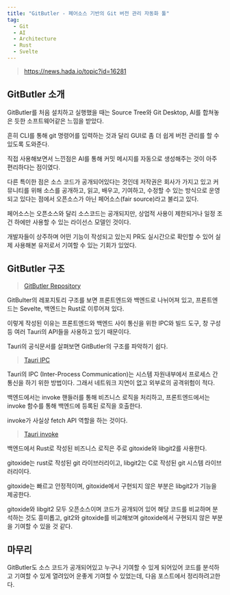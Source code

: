 ```yaml
---
title: "GitButler - 페어소스 기반의 Git 버전 관리 자동화 툴"
tag:
  - Git
  - AI
  - Architecture
  - Rust
  - Svelte
---
```


> https://news.hada.io/topic?id=16281

## GitButler 소개

GitButler를 처음 설치하고 실행했을 때는 Source Tree와 Git Desktop, AI를 합쳐놓은 듯한 소프트웨어같은 느낌을 받았다.

흔히 CLI를 통해 git 명령어를 입력하는 것과 달리 GUI로 좀 더 쉽게 버전 관리를 할 수 있도록 도와준다.

직접 사용해보면서 느낀점은 AI를 통해 커밋 메시지를 자동으로 생성해주는 것이 아주 편리하다는 점이였다.

<!-- end -->

다른 특이한 점은 소스 코드가 공개되어있다는 것인데 저작권은 회사가 가지고 있고 커뮤니티를 위해 소스를 공개하고, 읽고, 배우고, 기여하고, 수정할 수 있는 방식으로 운영되고 있다는 점에서 오픈소스가 아닌 페어소스(fair source)라고 불리고 있다.

페어소스는 오픈소스와 달리 소스코드는 공개되지만, 상업적 사용이 제한되거나 일정 조건 하에만 사용할 수 있는 라이선스 모델인 것이다.

개발자들이 상주하며 어떤 기능이 작성되고 있는지 PR도 실시간으로 확인할 수 있어
실제 사용해본 유저로서 기여할 수 있는 기회가 있었다.

## GitButler 구조

> [GitButler Repository](https://github.com/gitbutlerapp/gitbutler)

GitBulter의 레포지토리 구조를 보면 프론트엔드와 백엔드로 나뉘어져 있고,
프론트엔드는 Sevelte, 백엔드는 Rust로 이루어져 있다.

이렇게 작성된 이유는 프론트엔드와 백엔드 사이 통신을 위한 IPC와 빌드 도구, 창 구성 등 여러 Tauri의 API들을 사용하고 있기 때문이다.

Tauri의 공식문서를 살펴보면 GitButler의 구조를 파악하기 쉽다.

> [Tauri IPC](https://v2.tauri.app/concept/inter-process-communication/)

Tauri의 IPC (Inter-Process Communication)는 시스템 자원내부에서 프로세스 간 통신을 하기 위한 방법이다. 그래서 네트워크 지연이 없고 외부로의 공격위험이 적다.

백엔드에서는 invoke 핸들러를 통해 비즈니스 로직을 처리하고, 프론트엔드에서는 invoke 함수를 통해 백엔드에 등록된 로직을 호출한다.

invoke가 사실상 fetch API 역할을 하는 것이다.

> [Tauri invoke](https://v2.tauri.app/develop/calling-rust/)

백엔드에서 Rust로 작성된 비즈니스 로직은 주로 gitoxide와 libgit2를 사용한다.

gitoxide는 rust로 작성된 git 라이브러리이고, libgit2는 C로 작성된 git 시스템 라이브러리이다.

gitoxide는 빠르고 안정적이며, gitoxide에서 구현되지 않은 부분은 libgit2가 기능을 제공한다.

gitoxide와 libgit2 모두 오픈소스이며 코드가 공개되어 있어 해당 코드를 비교하며 분석하는 것도 흥미롭고, git2와 gitoxide를 비교해보며 gitoxide에서 구현되지 않은 부분을 기여할 수 있을 것 같다.

## 마무리

GitButler도 소스 코드가 공개되어있고 누구나 기여할 수 있게 되어있어 코드를 분석하고 기여할 수 있게 열려있어 운좋게 기여할 수 있었는데, 다음 포스트에서 정리하려고한다.
